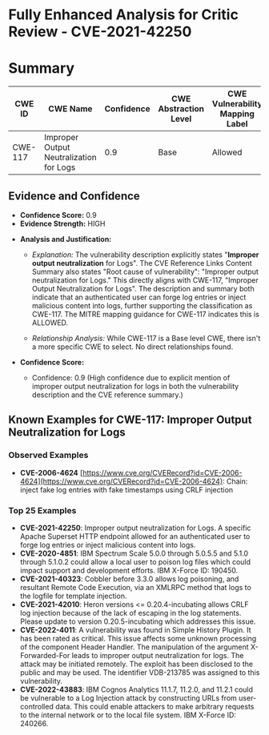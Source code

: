 # Fully Enhanced Analysis for Critic Review - CVE-2021-42250

# Summary
| CWE ID | CWE Name | Confidence | CWE Abstraction Level | CWE Vulnerability Mapping Label | CWE-Vulnerability Mapping Notes |
|---|---|---|---|---|---|
| CWE-117 | Improper Output Neutralization for Logs | 0.9 | Base | Allowed | Primary CWE |

## Evidence and Confidence

*   **Confidence Score:** 0.9
*   **Evidence Strength:** HIGH

- **Analysis and Justification:**  
  - *Explanation:* The vulnerability description explicitly states "**Improper output neutralization** for Logs". The CVE Reference Links Content Summary also states "Root cause of vulnerability": "Improper output neutralization for Logs." This directly aligns with CWE-117, "Improper Output Neutralization for Logs". The description and summary both indicate that an authenticated user can forge log entries or inject malicious content into logs, further supporting the classification as CWE-117. The MITRE mapping guidance for CWE-117 indicates this is ALLOWED.

  - *Relationship Analysis:* While CWE-117 is a Base level CWE, there isn't a more specific CWE to select. No direct relationships found.

- **Confidence Score:**  
  - Confidence: 0.9 (High confidence due to explicit mention of improper output neutralization for logs in both the vulnerability description and the CVE reference summary.)



## Known Examples for CWE-117: Improper Output Neutralization for Logs
### Observed Examples
- **CVE-2006-4624** [https://www.cve.org/CVERecord?id=CVE-2006-4624](https://www.cve.org/CVERecord?id=CVE-2006-4624): Chain: inject fake log entries with fake timestamps using CRLF injection
### Top 25 Examples
- **CVE-2021-42250**: Improper output neutralization for Logs. A specific Apache Superset HTTP endpoint allowed for an authenticated user to forge log entries or inject malicious content into logs.
- **CVE-2020-4851**: IBM Spectrum Scale 5.0.0 through 5.0.5.5 and 5.1.0 through 5.1.0.2 could allow a local user to poison log files which could impact support and development efforts. IBM X-Force ID: 190450.
- **CVE-2021-40323**: Cobbler before 3.3.0 allows log poisoning, and resultant Remote Code Execution, via an XMLRPC method that logs to the logfile for template injection.
- **CVE-2021-42010**: Heron versions <= 0.20.4-incubating allows CRLF log injection because of the lack of escaping in the log statements. Please update to version 0.20.5-incubating which addresses this issue.
- **CVE-2022-4011**: A vulnerability was found in Simple History Plugin. It has been rated as critical. This issue affects some unknown processing of the component Header Handler. The manipulation of the argument X-Forwarded-For leads to improper output neutralization for logs. The attack may be initiated remotely. The exploit has been disclosed to the public and may be used. The identifier VDB-213785 was assigned to this vulnerability.
- **CVE-2022-43883**:  IBM Cognos Analytics 11.1.7, 11.2.0, and 11.2.1 could be vulnerable to a Log Injection attack by constructing URLs from user-controlled data. This could enable attackers to make arbitrary requests to the internal network or to the local file system. IBM X-Force ID: 240266. 
